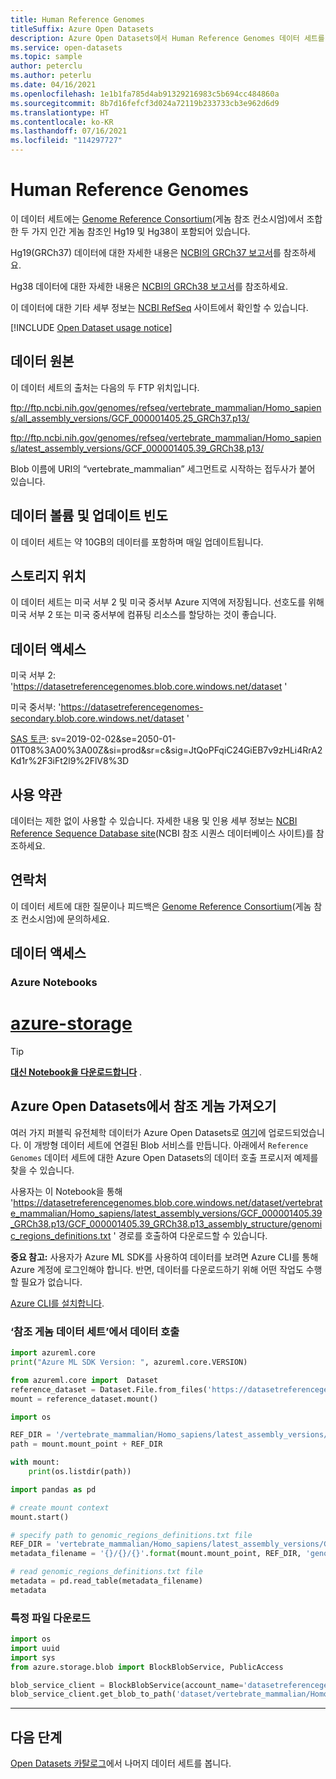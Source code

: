 ```yaml
---
title: Human Reference Genomes
titleSuffix: Azure Open Datasets
description: Azure Open Datasets에서 Human Reference Genomes 데이터 세트를 사용하는 방법을 알아봅니다.
ms.service: open-datasets
ms.topic: sample
author: peterclu
ms.author: peterlu
ms.date: 04/16/2021
ms.openlocfilehash: 1e1b1fa785d4ab91329216983c5b694cc484860a
ms.sourcegitcommit: 8b7d16fefcf3d024a72119b233733cb3e962d6d9
ms.translationtype: HT
ms.contentlocale: ko-KR
ms.lasthandoff: 07/16/2021
ms.locfileid: "114297727"
---
```

# <a name="human-reference-genomes"></a>Human Reference Genomes

이 데이터 세트에는 [Genome Reference Consortium](https://www.ncbi.nlm.nih.gov/grc)(게놈 참조 컨소시엄)에서 조합한 두 가지 인간 게놈 참조인 Hg19 및 Hg38이 포함되어 있습니다.

Hg19(GRCh37) 데이터에 대한 자세한 내용은 [NCBI의 GRCh37 보고서](https://www.ncbi.nlm.nih.gov/assembly/GCF_000001405.13/)를 참조하세요.

Hg38 데이터에 대한 자세한 내용은 [NCBI의 GRCh38 보고서](http://www.ncbi.nlm.nih.gov/assembly/GCF_000001405.26/)를 참조하세요.

이 데이터에 대한 기타 세부 정보는 [NCBI RefSeq](https://www.ncbi.nlm.nih.gov/refseq/) 사이트에서 확인할 수 있습니다.

[!INCLUDE [Open Dataset usage notice](../../includes/open-datasets-usage-note.md)]

## <a name="data-source"></a>데이터 원본

이 데이터 세트의 출처는 다음의 두 FTP 위치입니다.

ftp://ftp.ncbi.nih.gov/genomes/refseq/vertebrate_mammalian/Homo_sapiens/all_assembly_versions/GCF_000001405.25_GRCh37.p13/

ftp://ftp.ncbi.nih.gov/genomes/refseq/vertebrate_mammalian/Homo_sapiens/latest_assembly_versions/GCF_000001405.39_GRCh38.p13/

Blob 이름에 URI의 “vertebrate_mammalian” 세그먼트로 시작하는 접두사가 붙어 있습니다.

## <a name="data-volumes-and-update-frequency"></a>데이터 볼륨 및 업데이트 빈도

이 데이터 세트는 약 10GB의 데이터를 포함하며 매일 업데이트됩니다.

## <a name="storage-location"></a>스토리지 위치

이 데이터 세트는 미국 서부 2 및 미국 중서부 Azure 지역에 저장됩니다. 선호도를 위해 미국 서부 2 또는 미국 중서부에 컴퓨팅 리소스를 할당하는 것이 좋습니다.

## <a name="data-access"></a>데이터 액세스

미국 서부 2: 'https://datasetreferencegenomes.blob.core.windows.net/dataset '

미국 중서부: 'https://datasetreferencegenomes-secondary.blob.core.windows.net/dataset '

[SAS 토큰](../storage/common/storage-sas-overview.md): sv=2019-02-02&se=2050-01-01T08%3A00%3A00Z&si=prod&sr=c&sig=JtQoPFqiC24GiEB7v9zHLi4RrA2Kd1r%2F3iFt2l9%2FlV8%3D

## <a name="use-terms"></a>사용 약관

데이터는 제한 없이 사용할 수 있습니다. 자세한 내용 및 인용 세부 정보는 [NCBI Reference Sequence Database site](https://www.ncbi.nlm.nih.gov/refseq/)(NCBI 참조 시퀀스 데이터베이스 사이트)를 참조하세요.

## <a name="contact"></a>연락처

이 데이터 세트에 대한 질문이나 피드백은 [Genome Reference Consortium](https://www.ncbi.nlm.nih.gov/grc/contact-us)(게놈 참조 컨소시엄)에 문의하세요.

## <a name="data-access"></a>데이터 액세스

### <a name="azure-notebooks"></a>Azure Notebooks

# <a name="azure-storage"></a>[azure-storage](#tab/azure-storage)

<!-- nbstart https://opendatasets-api.azure.com/discoveryapi/OpenDataset/DownloadNotebook?serviceType=AzureNotebooks&package=azure-storage&registryId=genomics-reference-genomes -->

> [!TIP]
> **[대신 Notebook을 다운로드합니다](https://opendatasets-api.azure.com/discoveryapi/OpenDataset/DownloadNotebook?serviceType=AzureNotebooks&package=azure-storage&registryId=genomics-reference-genomes)** .

## <a name="getting-the-reference-genomes-from-azure-open-datasets"></a>Azure Open Datasets에서 참조 게놈 가져오기

여러 가지 퍼블릭 유전체학 데이터가 Azure Open Datasets로 [여기](https://azure.microsoft.com/services/open-datasets/catalog/)에 업로드되었습니다. 이 개방형 데이터 세트에 연결된 Blob 서비스를 만듭니다. 아래에서 `Reference Genomes` 데이터 세트에 대한 Azure Open Datasets의 데이터 호출 프로시저 예제를 찾을 수 있습니다.

사용자는 이 Notebook을 통해 'https://datasetreferencegenomes.blob.core.windows.net/dataset/vertebrate_mammalian/Homo_sapiens/latest_assembly_versions/GCF_000001405.39_GRCh38.p13/GCF_000001405.39_GRCh38.p13_assembly_structure/genomic_regions_definitions.txt ' 경로를 호출하여 다운로드할 수 있습니다.

**중요 참고:** 사용자가 Azure ML SDK를 사용하여 데이터를 보려면 Azure CLI를 통해 Azure 계정에 로그인해야 합니다. 반면, 데이터를 다운로드하기 위해 어떤 작업도 수행할 필요가 없습니다.

[Azure CLI를 설치합니다](/cli/azure/install-azure-cli).

### <a name="calling-the-data-from--reference-genome-datasets"></a>‘참조 게놈 데이터 세트’에서 데이터 호출

```python
import azureml.core
print("Azure ML SDK Version: ", azureml.core.VERSION)
```

```python
from azureml.core import  Dataset
reference_dataset = Dataset.File.from_files('https://datasetreferencegenomes.blob.core.windows.net/dataset')
mount = reference_dataset.mount()
```

```python
import os

REF_DIR = '/vertebrate_mammalian/Homo_sapiens/latest_assembly_versions/GCF_000001405.39_GRCh38.p13/GCF_000001405.39_GRCh38.p13_assembly_structure'
path = mount.mount_point + REF_DIR

with mount:
    print(os.listdir(path))
```

```python
import pandas as pd

# create mount context
mount.start()

# specify path to genomic_regions_definitions.txt file
REF_DIR = 'vertebrate_mammalian/Homo_sapiens/latest_assembly_versions/GCF_000001405.39_GRCh38.p13/GCF_000001405.39_GRCh38.p13_assembly_structure'
metadata_filename = '{}/{}/{}'.format(mount.mount_point, REF_DIR, 'genomic_regions_definitions.txt')

# read genomic_regions_definitions.txt file
metadata = pd.read_table(metadata_filename)
metadata
```

### <a name="download-the-specific-file"></a>특정 파일 다운로드

```python
import os
import uuid
import sys
from azure.storage.blob import BlockBlobService, PublicAccess

blob_service_client = BlockBlobService(account_name='datasetreferencegenomes',sas_token='sv=2019-02-02&se=2050-01-01T08%3A00%3A00Z&si=prod&sr=c&sig=JtQoPFqiC24GiEB7v9zHLi4RrA2Kd1r%2F3iFt2l9%2FlV8%3D')     
blob_service_client.get_blob_to_path('dataset/vertebrate_mammalian/Homo_sapiens/latest_assembly_versions/GCF_000001405.39_GRCh38.p13/GCF_000001405.39_GRCh38.p13_assembly_structure', 'genomic_regions_definitions.txt', './genomic_regions_definitions.txt')
```

<!-- nbend -->

---

## <a name="next-steps"></a>다음 단계

[Open Datasets 카탈로그](dataset-catalog.md)에서 나머지 데이터 세트를 봅니다.